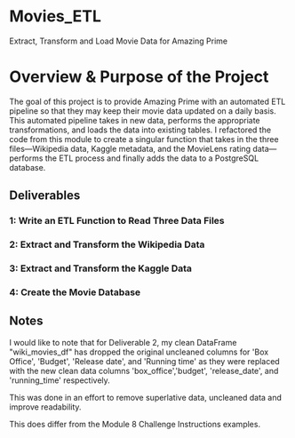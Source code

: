 # Movies_ETL
Extract, Transform and Load Movie Data for Amazing Prime

# Overview & Purpose of the Project 

The goal of this project is to provide Amazing Prime with an automated ETL pipeline so that they may keep their movie data updated on a daily basis.  This automated pipeline takes in new data, performs the appropriate transformations, and loads the data into existing tables. I refactored the code from this module to create a singular function that takes in the three files—Wikipedia data, Kaggle metadata, and the MovieLens rating data—performs the ETL process and finally adds the data to a PostgreSQL database.

## Deliverables

### 1: Write an ETL Function to Read Three Data Files

### 2: Extract and Transform the Wikipedia Data

### 3: Extract and Transform the Kaggle Data

### 4: Create the Movie Database

## Notes

I would like to note that for Deliverable 2, my clean DataFrame "wiki_movies_df" has dropped the original uncleaned columns for 'Box Office', 'Budget', 'Release date', and 'Running time' as they were replaced with the new clean data columns 'box_office','budget', 'release_date', and 'running_time' respectively.

This was done in an effort to remove superlative data, uncleaned data and improve readability.

This does differ from the Module 8 Challenge Instructions examples. 
